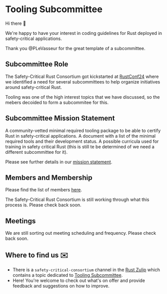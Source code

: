 # Tooling Subcommittee

Hi there 👋

We're happy to have your interest in coding guidelines for Rust deployed in safety-critical applications.

Thank you @PLeVasseur for the great template of a subcommittee.

## Subcommittee Role

The Safety-Critical Rust Consortium got kickstarted at [RustConf24](https://rustconf.com/) where we identified a need for several subcommittees to help organize initiatives around safety-critical Rust.

Tooling was one of the high interest topics that we have discussed, so the mebers decoided to form a subcommitee for this.

## Subcommittee Mission Statement

A community-vetted minimal required tooling package to be able to certify Rust in safety-critical applications.
A document with a list of the minimal required tools and their development status. A possible curricula used for training in safety critical Rust (this is still te be determined of we need a different subcommittee for it).

Please see further details in our [mission statement](mission-statement.md).

## Members and Membership

Please find the list of members [here](members.md).

The Safety-Critical Rust Consortium is still working through what this process is. Please check back soon.

## Meetings

We are still sorting out meeting scheduling and frequency. Please check back soon.

## Where to find us ✉️

* There is a `safety-critical-consortium` channel in the [Rust Zulip](https://rust-lang.zulipchat.com/) which contains a topic dedicated to [Tooling Subcommittee](https://rust-lang.zulipchat.com/#narrow/stream/445688-safety-critical-consortium/topic/Tooling.20Subcommittee).
* Here! You're welcome to check out what's on offer and provide feedback and suggestions on how to improve.
